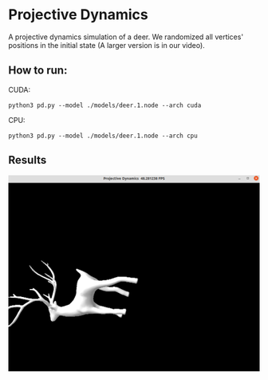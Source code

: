 # Projective Dynamics

A projective dynamics simulation of a deer. We randomized all vertices' positions in the initial state (A larger version is in our video).

## How to run:

CUDA:

```
python3 pd.py --model ./models/deer.1.node --arch cuda
```

CPU:

```
python3 pd.py --model ./models/deer.1.node --arch cpu
```

## Results

![projective-dynamics](figures/projective-dynamics.png)

